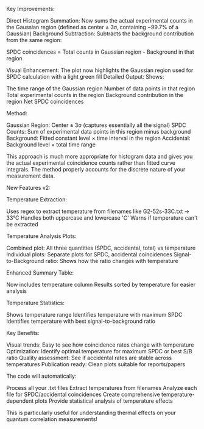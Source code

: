 Key Improvements:

Direct Histogram Summation: Now sums the actual experimental counts in the Gaussian region (defined as center ± 3σ, containing ~99.7% of a Gaussian)
Background Subtraction: Subtracts the background contribution from the same region:

SPDC coincidences = Total counts in Gaussian region - Background in that region


Visual Enhancement: The plot now highlights the Gaussian region used for SPDC calculation with a light green fill
Detailed Output: Shows:

The time range of the Gaussian region
Number of data points in that region
Total experimental counts in the region
Background contribution in the region
Net SPDC coincidences



Method:

Gaussian Region: Center ± 3σ (captures essentially all the signal)
SPDC Counts: Sum of experimental data points in this region minus background
Background: Fitted constant level × time interval in the region
Accidental: Background level × total time range

This approach is much more appropriate for histogram data and gives you the actual experimental coincidence counts rather than fitted curve integrals. The method properly accounts for the discrete nature of your measurement data.

New Features v2:

Temperature Extraction:

Uses regex to extract temperature from filenames like G2-52s-33C.txt → 33°C
Handles both uppercase and lowercase 'C'
Warns if temperature can't be extracted


Temperature Analysis Plots:

Combined plot: All three quantities (SPDC, accidental, total) vs temperature
Individual plots: Separate plots for SPDC, accidental coincidences
Signal-to-Background ratio: Shows how the ratio changes with temperature


Enhanced Summary Table:

Now includes temperature column
Results sorted by temperature for easier analysis


Temperature Statistics:

Shows temperature range
Identifies temperature with maximum SPDC
Identifies temperature with best signal-to-background ratio



Key Benefits:

Visual trends: Easy to see how coincidence rates change with temperature
Optimization: Identify optimal temperature for maximum SPDC or best S/B ratio
Quality assessment: See if accidental rates are stable across temperatures
Publication ready: Clean plots suitable for reports/papers

The code will automatically:

Process all your .txt files
Extract temperatures from filenames
Analyze each file for SPDC/accidental coincidences
Create comprehensive temperature-dependent plots
Provide statistical analysis of temperature effects

This is particularly useful for understanding thermal effects on your quantum correlation measurements!
